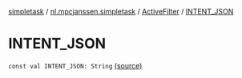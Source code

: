 [simpletask](../../index.md) / [nl.mpcjanssen.simpletask](../index.md) / [ActiveFilter](index.md) / [INTENT_JSON](.)

# INTENT_JSON

`const val INTENT_JSON: String` [(source)](https://github.com/mpcjanssen/simpletask-android/blob/master/src/main/java/nl/mpcjanssen/simpletask/ActiveFilter.kt#L324)